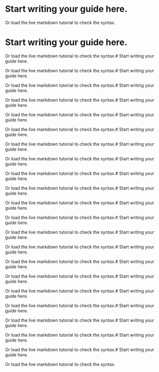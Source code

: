 # Start writing your guide here.

Or load the live markdown tutorial to check the syntax.



# Start writing your guide here.

Or load the live markdown tutorial to check the syntax.# Start writing your guide here.

Or load the live markdown tutorial to check the syntax.# Start writing your guide here.

Or load the live markdown tutorial to check the syntax.# Start writing your guide here.

Or load the live markdown tutorial to check the syntax.# Start writing your guide here.

Or load the live markdown tutorial to check the syntax.# Start writing your guide here.

Or load the live markdown tutorial to check the syntax.# Start writing your guide here.

Or load the live markdown tutorial to check the syntax.# Start writing your guide here.

Or load the live markdown tutorial to check the syntax.# Start writing your guide here.

Or load the live markdown tutorial to check the syntax.# Start writing your guide here.

Or load the live markdown tutorial to check the syntax.# Start writing your guide here.

Or load the live markdown tutorial to check the syntax.# Start writing your guide here.

Or load the live markdown tutorial to check the syntax.# Start writing your guide here.

Or load the live markdown tutorial to check the syntax.# Start writing your guide here.

Or load the live markdown tutorial to check the syntax.# Start writing your guide here.

Or load the live markdown tutorial to check the syntax.# Start writing your guide here.

Or load the live markdown tutorial to check the syntax.# Start writing your guide here.

Or load the live markdown tutorial to check the syntax.# Start writing your guide here.

Or load the live markdown tutorial to check the syntax.# Start writing your guide here.

Or load the live markdown tutorial to check the syntax.# Start writing your guide here.

Or load the live markdown tutorial to check the syntax.# Start writing your guide here.

Or load the live markdown tutorial to check the syntax.# Start writing your guide here.

Or load the live markdown tutorial to check the syntax.